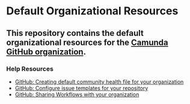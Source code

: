 # Default Organizational Resources

## This repository contains the default organizational resources for the [Camunda GitHub organization](https://github.com/camunda).

### Help Resources

* [GitHub: Creating default community health file for your organization](https://help.github.com/en/github/building-a-strong-community/creating-a-default-community-health-file-for-your-organization)
* [GitHub: Configure issue templates for your repository](https://help.github.com/en/github/building-a-strong-community/configuring-issue-templates-for-your-repository)
* [GitHub: Sharing Workflows with your organization](https://docs.github.com/en/actions/learn-github-actions/sharing-workflows-with-your-organization)
